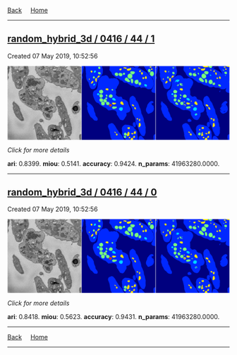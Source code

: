 
[Back](..)&nbsp;&nbsp;&nbsp;&nbsp;&nbsp;[Home](https://leapmanlab.github.io/snapshots)

---

<div class="summary"><a href="1"><h2>random_hybrid_3d / 0416 / 44 / 1</h2></a><p>Created 07 May 2019, 10:52:56
</p><a href="1"><img src="1/media/summary.png" align="center"></a><p>
<i>Click for more details</i>
</p></div>

**ari**: 0.8399. **miou**: 0.5141. **accuracy**: 0.9424. **n_params**: 41963280.0000. 

---

<div class="summary"><a href="0"><h2>random_hybrid_3d / 0416 / 44 / 0</h2></a><p>Created 07 May 2019, 10:52:56
</p><a href="0"><img src="0/media/summary.png" align="center"></a><p>
<i>Click for more details</i>
</p></div>

**ari**: 0.8418. **miou**: 0.5623. **accuracy**: 0.9431. **n_params**: 41963280.0000. 

---

[Back](..)&nbsp;&nbsp;&nbsp;&nbsp;&nbsp;[Home](https://leapmanlab.github.io/snapshots)

---